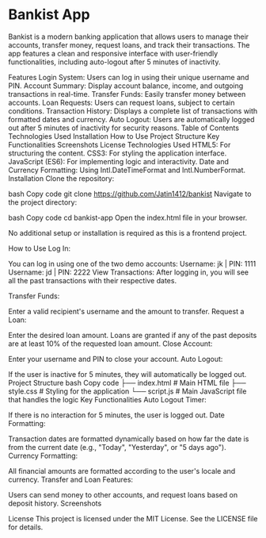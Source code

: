 # Bankist App
Bankist is a modern banking application that allows users to manage their accounts, transfer money, request loans, and track their transactions. The app features a clean and responsive interface with user-friendly functionalities, including auto-logout after 5 minutes of inactivity.

Features
Login System: Users can log in using their unique username and PIN.
Account Summary: Display account balance, income, and outgoing transactions in real-time.
Transfer Funds: Easily transfer money between accounts.
Loan Requests: Users can request loans, subject to certain conditions.
Transaction History: Displays a complete list of transactions with formatted dates and currency.
Auto Logout: Users are automatically logged out after 5 minutes of inactivity for security reasons.
Table of Contents
Technologies Used
Installation
How to Use
Project Structure
Key Functionalities
Screenshots
License
Technologies Used
HTML5: For structuring the content.
CSS3: For styling the application interface.
JavaScript (ES6): For implementing logic and interactivity.
Date and Currency Formatting: Using Intl.DateTimeFormat and Intl.NumberFormat.
Installation
Clone the repository:

bash
Copy code
git clone https://github.com/Jatin1412/bankist
Navigate to the project directory:

bash
Copy code
cd bankist-app
Open the index.html file in your browser.

No additional setup or installation is required as this is a frontend project.

How to Use
Log In:

You can log in using one of the two demo accounts:
Username: jk | PIN: 1111
Username: jd | PIN: 2222
View Transactions: After logging in, you will see all the past transactions with their respective dates.

Transfer Funds:

Enter a valid recipient's username and the amount to transfer.
Request a Loan:

Enter the desired loan amount. Loans are granted if any of the past deposits are at least 10% of the requested loan amount.
Close Account:

Enter your username and PIN to close your account.
Auto Logout:

If the user is inactive for 5 minutes, they will automatically be logged out.
Project Structure
bash
Copy code
├── index.html           # Main HTML file
├── style.css            # Styling for the application
└── script.js            # Main JavaScript file that handles the logic
Key Functionalities
Auto Logout Timer:

If there is no interaction for 5 minutes, the user is logged out.
Date Formatting:

Transaction dates are formatted dynamically based on how far the date is from the current date (e.g., "Today", "Yesterday", or "5 days ago").
Currency Formatting:

All financial amounts are formatted according to the user's locale and currency.
Transfer and Loan Features:

Users can send money to other accounts, and request loans based on deposit history.
Screenshots

License
This project is licensed under the MIT License. See the LICENSE file for details.
